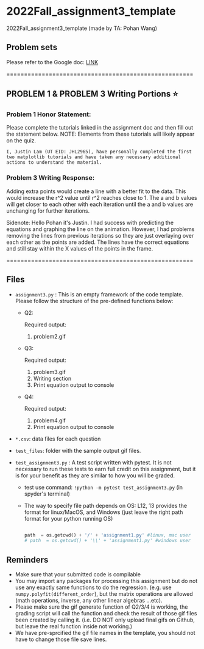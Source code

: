 # 2022Fall_assignment3_template
2022Fall_assignment3_template (made by TA: Pohan Wang)

## Problem sets
Please refer to the Google doc: [LINK][link1]

[link1]: https://docs.google.com/document/d/10euL-y7H6sgnh8wDQmvrPkQ_3vAhCfFAVXoH03uU1_U/edit

=====================================================
## PROBLEM 1 & PROBLEM 3 Writing Portions :star:

### Problem 1 Honor Statement:
Please complete the tutorials linked in the assignment doc and then fill out the statement below.
NOTE: Elements from these tutorials will likely appear on the quiz.

`I, Justin Lam (UT EID: JHL2965), have personally completed the first two matplotlib tutorials and have taken any necessary additional actions to understand the material.`

### Problem 3 Writing Response:

Adding extra points would create a line with a better fit to the data. This would increase the r^2 value until r^2 reaches close to 1. The a and b values will get closer to each other with each iteration until the a and b values are unchanging for further iterations.

Sidenote: Hello Pohan it's Justin. I had success with predicting the equations and graphing the line on the animation. However, I had problems removing the lines from previous iterations so they are just overlaying over each other as the points are added. The lines have the correct equations and still stay within the X values of the  points in the frame.   



=====================================================
## Files
- `assignment3.py` : This is an empty framework of the code template. Please follow the structure of the pre-defined functions below:
    - Q2:

        Required output:
        1. problem2.gif
    - Q3:

        Required output:
        1. problem3.gif
        2. Writing section
        3. Print equation output to console
    - Q4:

        Required output:
        1. problem4.gif
        2. Print equation output to console


- `*.csv`: data files for each question
- `test_files`: folder with the sample output gif files.

- `test_assignment3.py` : A test script written with pytest. It is not necessary to run these tests to earn full credit on this assignment, but it is for your benefit as they are similar to how you will be graded.
  - test use command: `!python -m pytest test_assignment3.py` (in spyder's terminal)
  - The way to specify file path depends on OS: L12, 13 provides the format for linux/MacOS, and Windows (just leave the right path format for your python running OS)

    ```python

    path  = os.getcwd() + '/' + 'assignment1.py' #linux, mac user
    # path  = os.getcwd() + '\\' + 'assignment1.py' #windows user

    ```

## Reminders
- Make sure that your submitted code is compilable
- You may import any packages for processing this assignment but do not use any exactly same functions to do the regression. (e.g. use `numpy.polyfit(different_order`), but the matrix operations are allowed (math operations, inverse, any other linear algebras ...etc).
- Please make sure the gif generate function of Q2/3/4 is working, the grading script will call the function and check the result of those gif files been created by calling it. (i.e. DO NOT only upload final gifs on Github, but leave the real function inside not working.)
- We have pre-sprcified the gif file names in the template, you should not have to change those file save lines.
